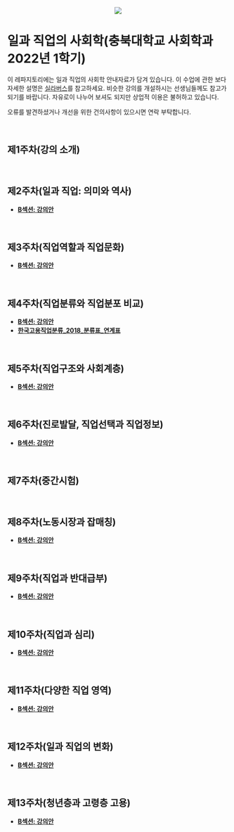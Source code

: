 <p align="center">
  <img src="https://github.com/hxk271/IntMedStats/blob/main/sb1.jpg">
</p>

# 일과 직업의 사회학(충북대학교 사회학과 2022년 1학기)


이 레파지토리에는 일과 직업의 사회학 안내자료가 담겨 있습니다. 이 수업에 관한 보다 자세한 설명은 [실라버스](https://github.com/hxk271/Syllabi/blob/main/5663058(2022-1).pdf)를 참고하세요. 비슷한 강의를 개설하시는 선생님들께도 참고가 되기를 바랍니다. 자유로이 나누어 보셔도 되지만 상업적 이용은 불허하고 있습니다.

오류를 발견하셨거나 개선을 위한 건의사항이 있으시면 연락 부탁합니다.


<br/>

## 제1주차(강의 소개)


<br/>

## 제2주차(일과 직업: 의미와 역사)

-  [**B섹션: 강의안**](https://github.com/hxk271/Work-Occupations/blob/main/Beamer__________W02.pdf)


<br/>

## 제3주차(직업역할과 직업문화)

-  [**B섹션: 강의안**](https://github.com/hxk271/Work-Occupations/blob/main/Beamer__________W03.pdf)


<br/>

## 제4주차(직업분류와 직업분포 비교)

-  [**B섹션: 강의안**](https://github.com/hxk271/Work-Occupations/blob/main/Beamer__________W04.pdf)
-  [**한국고용직업분류_2018_분류표_연계표**](https://github.com/hxk271/Work-Occupations/blob/main/한국고용직업분류_2018_분류표(최종)_연계표.xlsx)


<br/>

## 제5주차(직업구조와 사회계층)

-  [**B섹션: 강의안**](https://github.com/hxk271/Work-Occupations/blob/main/Beamer__________W05.pdf)


<br/>

## 제6주차(진로발달, 직업선택과 직업정보)

-  [**B섹션: 강의안**](https://github.com/hxk271/Work-Occupations/blob/main/Beamer__________W06.pdf)


<br/>

## 제7주차(중간시험)


<br/>

## 제8주차(노동시장과 잡매칭)

-  [**B섹션: 강의안**](https://github.com/hxk271/Work-Occupations/blob/main/Beamer__________W08.pdf)


<br/>

## 제9주차(직업과 반대급부)

-  [**B섹션: 강의안**](https://github.com/hxk271/Work-Occupations/blob/main/Beamer__________W09.pdf)


<br/>

## 제10주차(직업과 심리)

-  [**B섹션: 강의안**](https://github.com/hxk271/Work-Occupations/blob/main/Beamer__________W10.pdf)


<br/>

## 제11주차(다양한 직업 영역)

-  [**B섹션: 강의안**](https://github.com/hxk271/Work-Occupations/blob/main/Beamer__________W11.pdf)


<br/>

## 제12주차(일과 직업의 변화)

-  [**B섹션: 강의안**](https://github.com/hxk271/Work-Occupations/blob/main/Beamer__________W12.pdf)


<br/>

## 제13주차(청년층과 고령층 고용)

-  [**B섹션: 강의안**](https://github.com/hxk271/Work-Occupations/blob/main/Beamer__________W13.pdf)

